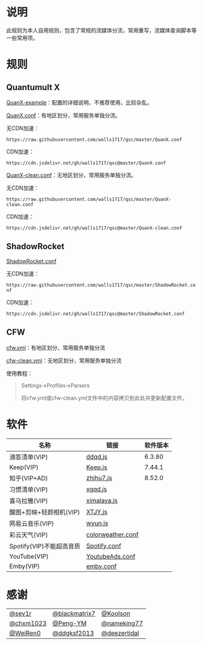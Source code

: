 # 说明
此规则为本人自用规则，包含了常规的流媒体分流，常用重写，流媒体查询脚本等一些常用项。

# 规则

## Quantumult X

[QuanX-example](https://raw.githubusercontent.com/walls1717/quanX-conf/master/QuanX-example)：配置的详细说明，不推荐使用，比较杂乱。

[QuanX.conf](https://raw.githubusercontent.com/walls1717/quanX-conf/master/QuanX.conf)：有地区划分，常用服务单独分流。

无CDN加速：

`https://raw.githubusercontent.com/walls1717/qsc/master/QuanX.conf`

CDN加速：

`https://cdn.jsdelivr.net/gh/walls1717/qsc@master/QuanX.conf`

[QuanX-clean.conf](https://raw.githubusercontent.com/walls1717/quanX-conf/master/QuanX-clean.conf)：无地区划分，常用服务单独分流。

无CDN加速：

`https://raw.githubusercontent.com/walls1717/qsc/master/QuanX-clean.conf`

CDN加速：

`https://cdn.jsdelivr.net/gh/walls1717/qsc@master/QuanX-clean.conf`

## ShadowRocket

[ShadowRocket.conf](https://raw.githubusercontent.com/walls1717/quanX-conf/master/QuanX.conf)

无CDN加速：

`https://raw.githubusercontent.com/walls1717/qsc/master/ShadowRocket.conf`

CDN加速：

`https://cdn.jsdelivr.net/gh/walls1717/qsc@master/ShadowRocket.conf`

## CFW

[cfw.yml](./cfw.yml)：有地区划分，常用服务单独分流

[cfw-clean.yml](./cfw-clean.yml)：无地区划分，常用服务单独分流

使用教程：

> Settings->Profiles->Parsers
>
> 将cfw.yml或cfw-clean.yml文件中的内容拷贝到此处并更新配置文件。

# 软件

| 名称                     | 链接                                                         | 软件版本 |
| ------------------------ | ------------------------------------------------------------ | -------- |
| 滴答清单(VIP)            | [ddqd.js](https://cdn.jsdelivr.net/gh/gjwj666/jichang@main/ddqd.js) | 6.3.80   |
| Keep(VIP)                | [Keep.js](https://cdn.jsdelivr.net/gh/nameking77/Qx@main/Keep.js) | 7.44.1   |
| 知乎(VIP+AD)             | [zhihu7.js](https://cdn.jsdelivr.net/gh/WeiRen0/Scripts@main/zhihu7.js) | 8.52.0   |
| 习惯清单(VIP)            | [xgqd.js](https://cdn.jsdelivr.net/gh/chxm1023/Rewrite@main/xgqd.js) |          |
| 喜马拉雅(VIP)            | [ximalaya.js](https://cdn.jsdelivr.net/gh/WeiRen0/Scripts@main/ximalaya.js) |          |
| 醒图+剪映+轻颜相机(VIP)  | [XTJY.js](https://cdn.jsdelivr.net/gh/WeiRen0/Scripts@main/XTJY.js) |          |
| 网易云音乐(VIP)          | [wyun.js](https://cdn.jsdelivr.net/gh/WeiRen0/Scripts@main/wyun.js) |          |
| 彩云天气(VIP)            | [colorweather.conf](https://cdn.jsdelivr.net/gh/deezertidal/QuantumultX-Rewrite@master/rewrite/colorweather.conf) |          |
| Spotify(VIP)不能超高音质 | [Spotify.conf](https://cdn.jsdelivr.net/gh/ddgksf2013/Rewrite@master/UnlockVip/Spotify.conf) |          |
| YouTube(VIP)             | [YoutubeAds.conf](https://cdn.jsdelivr.net/gh/ddgksf2013/Rewrite@master/AdBlock/YoutubeAds.conf) |          |
| Emby(VIP)                | [emby.conf](https://cdn.jsdelivr.net/gh/qiangxinglin/Emby@main/QuantumultX/emby.conf) |          |

# 感谢

|                                          |                                                  |                                                |
| :--------------------------------------- | :----------------------------------------------- | :--------------------------------------------- |
| [@sev1r](https://github.com/sve1r)       | [@blackmatrix7](https://github.com/blackmatrix7) | [@Koolson](https://github.com/Koolson)         |
| [@chxm1023](https://github.com/chxm1023) | [@Peng-YM](https://github.com/Peng-YM)           | [@nameking77](https://github.com/nameking77)   |
| [@WeiRen0](https://github.com/WeiRen0)   | [@ddgksf2013](https://github.com/ddgksf2013)     | [@deezertidal](https://github.com/deezertidal) |


















